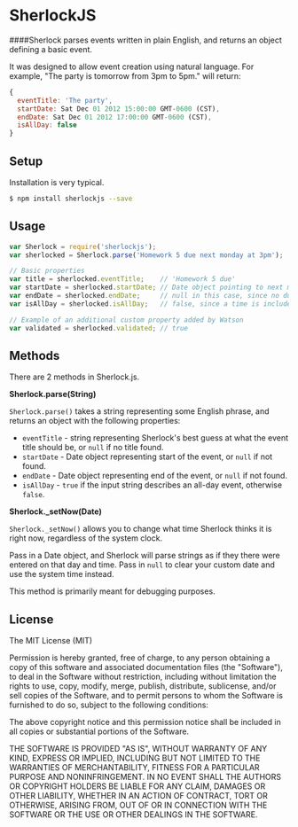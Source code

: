 SherlockJS
=========

####Sherlock parses events written in plain English, and returns an object defining a basic event.

It was designed to allow event creation using natural language. For example, "The party is tomorrow from 3pm to 5pm." will return:

```javascript
{
  eventTitle: 'The party',
  startDate: Sat Dec 01 2012 15:00:00 GMT-0600 (CST),
  endDate: Sat Dec 01 2012 17:00:00 GMT-0600 (CST),
  isAllDay: false
}
```

## Setup

Installation is very typical.

```bash
$ npm install sherlockjs --save
```

## Usage

```javascript
var Sherlock = require('sherlockjs');
var sherlocked = Sherlock.parse('Homework 5 due next monday at 3pm');

// Basic properties
var title = sherlocked.eventTitle;    // 'Homework 5 due'
var startDate = sherlocked.startDate; // Date object pointing to next monday at 3pm
var endDate = sherlocked.endDate;     // null in this case, since no duration was given
var isAllDay = sherlocked.isAllDay;   // false, since a time is included with the event

// Example of an additional custom property added by Watson
var validated = sherlocked.validated; // true
```

## Methods
There are 2 methods in Sherlock.js.

**Sherlock.parse(String)**

`Sherlock.parse()` takes a string representing some English phrase, and returns an object with the following properties:

* `eventTitle` - string representing Sherlock's best guess at what the event title should be, or `null` if no title found.
* `startDate` - Date object representing start of the event, or `null` if not found.
* `endDate` - Date object representing end of the event, or `null` if not found.
* `isAllDay` - `true` if the input string describes an all-day event, otherwise `false`.

**Sherlock._setNow(Date)**

`Sherlock._setNow()` allows you to change what time Sherlock thinks it is right now, regardless of the system clock.

Pass in a Date object, and Sherlock will parse strings as if they there were entered on that day and time.
Pass in `null` to clear your custom date and use the system time instead.

This method is primarily meant for debugging purposes.

## License

The MIT License (MIT)

Permission is hereby granted, free of charge, to any person obtaining a copy of this software and associated documentation files (the "Software"), to deal in the Software without restriction, including without limitation the rights to use, copy, modify, merge, publish, distribute, sublicense, and/or sell copies of the Software, and to permit persons to whom the Software is furnished to do so, subject to the following conditions:

The above copyright notice and this permission notice shall be included in all copies or substantial portions of the Software.

THE SOFTWARE IS PROVIDED "AS IS", WITHOUT WARRANTY OF ANY KIND, EXPRESS OR IMPLIED, INCLUDING BUT NOT LIMITED TO THE WARRANTIES OF MERCHANTABILITY, FITNESS FOR A PARTICULAR PURPOSE AND NONINFRINGEMENT. IN NO EVENT SHALL THE AUTHORS OR COPYRIGHT HOLDERS BE LIABLE FOR ANY CLAIM, DAMAGES OR OTHER LIABILITY, WHETHER IN AN ACTION OF CONTRACT, TORT OR OTHERWISE, ARISING FROM, OUT OF OR IN CONNECTION WITH THE SOFTWARE OR THE USE OR OTHER DEALINGS IN THE SOFTWARE.
